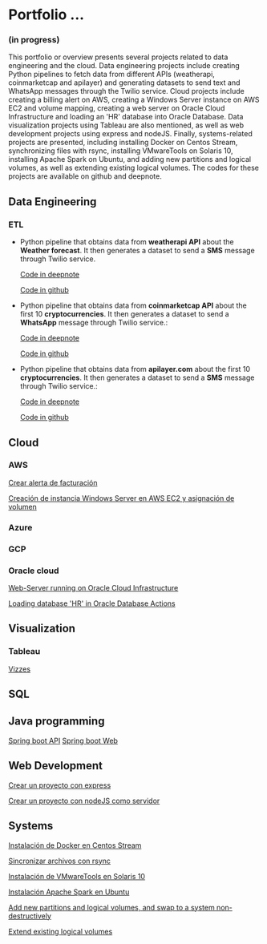 # Portfolio  ... 
### (in progress)
This portfolio or overview presents several projects related to data engineering and the cloud. Data engineering projects include creating Python pipelines to fetch data from different APIs (weatherapi, coinmarketcap and apilayer) and generating datasets to send text and WhatsApp messages through the Twilio service. Cloud projects include creating a billing alert on AWS, creating a Windows Server instance on AWS EC2 and volume mapping, creating a web server on Oracle Cloud Infrastructure and loading an 'HR' database into Oracle Database. Data visualization projects using Tableau are also mentioned, as well as web development projects using express and nodeJS. Finally, systems-related projects are presented, including installing Docker on Centos Stream, synchronizing files with rsync, installing VMwareTools on Solaris 10, installing Apache Spark on Ubuntu, and adding new partitions and logical volumes, as well as extending existing logical volumes. The codes for these projects are available on github and deepnote.


## Data Engineering

### ETL

* Python pipeline that obtains data from **weatherapi API** about the **Weather forecast**. It then generates a dataset to send a **SMS** message through Twilio service.

  [Code in deepnote](https://deepnote.com/@carlos-astorga/ETL-Extraccion-de-datos-desde-weatherapicom-561c9cdc-162f-4f8a-8dba-e9d08b5a3c7a)

  [Code in github](https://github.com/xilen0x/Send-messages-with-twilio)

* Python pipeline that obtains data from **coinmarketcap API** about the first 10 **cryptocurrencies**. It then generates a dataset to send a **WhatsApp** message through Twilio service.: 
  
  [Code in deepnote](https://deepnote.com/@carlos-astorga/ETL-Cryptocurrency-Data-d2ecab20-7ab9-4890-9753-56c5b6503df0)

  [Code in github](https://github.com/xilen0x/ETL_ejercicios/tree/main/etl_dollar_cripto)

* Python pipeline that obtains data from **apilayer.com** about the first 10 **cryptocurrencies**. It then generates a dataset to send a **SMS** message through Twilio service.: 
  
  [Code in deepnote](https://deepnote.com/@carlos-astorga/ETLdollarprice-0ccb54b9-5cc0-4df9-bde5-19e74ebb863e)

  [Code in github](https://github.com/xilen0x/ETL_ejercicios/blob/main/etl_dollar_price/main.py)

## Cloud

### AWS

[Crear alerta de facturación](https://www.youtube.com/watch?v=X9nOIo83ooo)

[Creación de instancia Windows Server en AWS EC2 y asignación de volumen](https://www.youtube.com/watch?v=RcRLxwt6He0)

### Azure

### GCP

### Oracle cloud

[Web-Server running on Oracle Cloud Infrastructure](http://144.24.203.136)

[Loading database 'HR'​ in Oracle Database Actions](https://www.linkedin.com/pulse/loading-database-hr-oracle-actions-carlos-astorga/?trackingId=YFANFvGjQJyQuxqCwz3pJw%3D%3D)

## Visualization
### Tableau

[Vizzes](https://public.tableau.com/app/profile/carlos.astorga)

## SQL

## Java programming
[Spring boot API](https://github.com/xilen0x/spring-workspace/tree/main/spring-boot-api)
[Spring boot Web](https://github.com/xilen0x/red-hat-clone/blob/master/src/img/Screenshot%20from%202023-02-08%2019-58-10.png?raw=true)

## Web Development

[Crear un proyecto con express](https://xilenoxblog.wordpress.com/2020/06/30/crear-un-proyecto-con-express/)

[Crear un proyecto con nodeJS como servidor](https://xilenoxblog.wordpress.com/2020/06/30/inicializar-un-nuevo-proyecto-con-node/)

## Systems

[Instalación de Docker en Centos Stream](https://www.youtube.com/watch?v=MIGeq9NfUZc)

[Sincronizar archivos con rsync ](https://www.youtube.com/watch?v=xZm-2UukB4c)

[Instalación de VMwareTools en Solaris 10](https://www.youtube.com/watch?v=ttdFkt8sFck)

[Instalación Apache Spark en Ubuntu ](https://www.youtube.com/watch?v=Zhsu5o1O7lg)

[Add new partitions and logical volumes, and swap to a system non-destructively](https://xilenoxblog.wordpress.com/2019/04/21/add-new-partitions-and-logical-volumes-and-swap-to-a-system-non-destructively/)

[Extend existing logical volumes](https://xilenoxblog.wordpress.com/2019/05/14/extend-existing-logical-volumes-2/)


